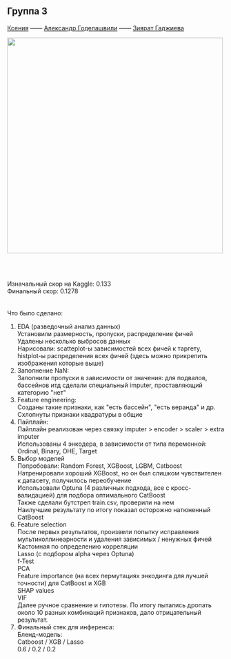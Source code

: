 ## Группа 3
[Ксения](https://github.com/VladimirBurob) ——
[Александр Годелашвили](https://github.com/tumpaksewu) ——
[Зиярат Гаджиева](https://github.com/Ziiarat)

<img src="https://lejdiprifti.com/wp-content/uploads/2024/01/house-price-prediction-1920x1080.webp" width="500">

<br/><br/>

Изначальный скор на Kaggle: 0.133</br>
Финальный скор: 0.1278 </br>
</br></br>
Что было сделано:</br>
1. EDA (разведочный анализ данных)</br>
Установили размерность, пропуски, распределение фичей</br>
Удалены несколько выбросов данных</br>
Нарисовали: scatteplot-ы зависимостей всех фичей к таргету, histplot-ы распределения всех фичей (здесь можно прикрепить изображения которые выше)</br>
2. Заполнение NaN:</br>
Заполнили пропуски в зависимости от значения: для подвалов, бассейнов итд сделали специальный imputer, проставляющий категорию "нет"</br>
3. Feature engineering:</br>
Созданы такие признаки, как "есть бассейн", "есть веранда" и др.</br>
Схлопнуты признаки квадратуры в общие</br>
4. Пайплайн:</br>
Пайплайн реализован через связку imputer > encoder > scaler > extra imputer</br>
Использованы 4 энкодера, в зависимости от типа переменной: Ordinal, Binary, OHE, Target</br>
5. Выбор моделей</br>
Попробовали: Random Forest, XGBoost, LGBM, Catboost</br>
Натренировали хороший XGBoost, но он был слишком чувствителен к датасету, получилось переобучение</br>
Использовали Optuna (4 различных подхода, все с кросс-валидацией) для подбора оптимального CatBoost</br>
Также сделали бутстреп train.csv, проверили на нем</br>
Наилучшие результату по итогу показал осторожно натюненный CatBoost</br>
6. Feature selection</br>
После первых результатов, произвели попытку исправления мультиколлинеарности и удаления зависимых / ненужных фичей</br>
Кастомная по определению корреляции</br>
Lasso (с подбором alpha через Optuna)</br>
f-Test</br>
PCA</br>
Feature importance (на всех пермутациях энкодинга для лучшей точности) для CatBoost и XGB</br>
SHAP values</br>
VIF</br>
Далее ручное сравнение и гипотезы. По итогу пытались дропать около 10 разных комбинаций признаков, дало отрицательный результат.</br>
7. Финальный стек для инференса:</br>
Бленд-модель:</br>
Catboost / XGB / Lasso</br> 
0.6 / 0.2 / 0.2</br>
